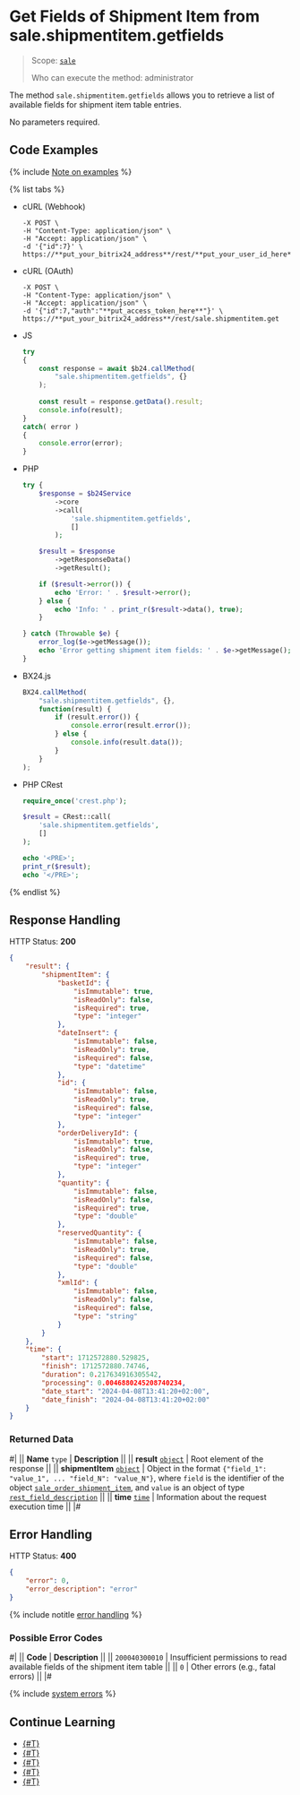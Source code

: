 # Get Fields of Shipment Item from sale.shipmentitem.getfields

> Scope: [`sale`](../../scopes/permissions.md)
>
> Who can execute the method: administrator

The method `sale.shipmentitem.getfields` allows you to retrieve a list of available fields for shipment item table entries.

No parameters required.

## Code Examples

{% include [Note on examples](../../../_includes/examples.md) %}

{% list tabs %}

- cURL (Webhook)

    ```curl
    -X POST \
    -H "Content-Type: application/json" \
    -H "Accept: application/json" \
    -d '{"id":7}' \
    https://**put_your_bitrix24_address**/rest/**put_your_user_id_here**/**put_your_webhook_here**/sale.shipmentitem.get
    ```

- cURL (OAuth)

    ```curl
    -X POST \
    -H "Content-Type: application/json" \
    -H "Accept: application/json" \
    -d '{"id":7,"auth":"**put_access_token_here**"}' \
    https://**put_your_bitrix24_address**/rest/sale.shipmentitem.get
    ```

- JS

    ```js
    try
    {
    	const response = await $b24.callMethod(
    		"sale.shipmentitem.getfields", {}
    	);
    	
    	const result = response.getData().result;
    	console.info(result);
    }
    catch( error )
    {
    	console.error(error);
    }
    ```

- PHP

    ```php
    try {
        $response = $b24Service
            ->core
            ->call(
                'sale.shipmentitem.getfields',
                []
            );
    
        $result = $response
            ->getResponseData()
            ->getResult();
    
        if ($result->error()) {
            echo 'Error: ' . $result->error();
        } else {
            echo 'Info: ' . print_r($result->data(), true);
        }
    
    } catch (Throwable $e) {
        error_log($e->getMessage());
        echo 'Error getting shipment item fields: ' . $e->getMessage();
    }
    ```

- BX24.js

    ```js
    BX24.callMethod(
        "sale.shipmentitem.getfields", {},
        function(result) {
            if (result.error()) {
                console.error(result.error());
            } else {
                console.info(result.data());
            }
        }
    );
    ```

- PHP CRest

    ```php
    require_once('crest.php');

    $result = CRest::call(
        'sale.shipmentitem.getfields',
        []
    );

    echo '<PRE>';
    print_r($result);
    echo '</PRE>';
    ```

{% endlist %}

## Response Handling

HTTP Status: **200**

```json
{
    "result": {
        "shipmentItem": {
            "basketId": {
                "isImmutable": true,
                "isReadOnly": false,
                "isRequired": true,
                "type": "integer"
            },
            "dateInsert": {
                "isImmutable": false,
                "isReadOnly": true,
                "isRequired": false,
                "type": "datetime"
            },
            "id": {
                "isImmutable": false,
                "isReadOnly": true,
                "isRequired": false,
                "type": "integer"
            },
            "orderDeliveryId": {
                "isImmutable": true,
                "isReadOnly": false,
                "isRequired": true,
                "type": "integer"
            },
            "quantity": {
                "isImmutable": false,
                "isReadOnly": false,
                "isRequired": true,
                "type": "double"
            },
            "reservedQuantity": {
                "isImmutable": false,
                "isReadOnly": true,
                "isRequired": false,
                "type": "double"
            },
            "xmlId": {
                "isImmutable": false,
                "isReadOnly": false,
                "isRequired": false,
                "type": "string"
            }
        }
    },
    "time": {
        "start": 1712572880.529825,
        "finish": 1712572880.74746,
        "duration": 0.217634916305542,
        "processing": 0.0046880245208740234,
        "date_start": "2024-04-08T13:41:20+02:00",
        "date_finish": "2024-04-08T13:41:20+02:00"
    }
}
```

### Returned Data

#|
|| **Name**
`type` | **Description** ||
|| **result**
[`object`](../../data-types.md) | Root element of the response ||
|| **shipmentItem**
[`object`](../../data-types.md) | Object in the format `{"field_1": "value_1", ... "field_N": "value_N"}`, where `field` is the identifier of the object [`sale_order_shipment_item`](../data-types.md), and `value` is an object of type [`rest_field_description`](../data-types.md) ||
|| **time**
[`time`](../../data-types.md) | Information about the request execution time ||
|#

## Error Handling

HTTP Status: **400**

```json
{
    "error": 0,
    "error_description": "error"
}
```

{% include notitle [error handling](../../../_includes/error-info.md) %}

### Possible Error Codes

#|
|| **Code** | **Description** ||
|| `200040300010` | Insufficient permissions to read available fields of the shipment item table ||
|| `0` | Other errors (e.g., fatal errors) ||
|#

{% include [system errors](../../../_includes/system-errors.md) %}

## Continue Learning 

- [{#T}](./sale-shipment-item-add.md)
- [{#T}](./sale-shipment-item-update.md)
- [{#T}](./sale-shipment-item-get.md)
- [{#T}](./sale-shipment-item-list.md)
- [{#T}](./sale-shipment-item-delete.md)
